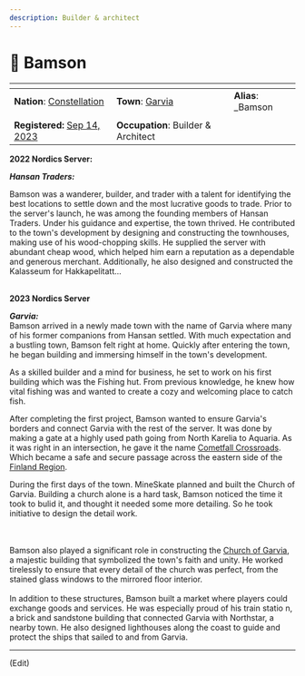 ```yaml
---
description: Builder & architect
---
```


# 👤 Bamson



<table data-view="cards"><thead><tr><th></th><th></th><th></th></tr></thead><tbody><tr><td><strong>Nation</strong>: <a href="../../../../nations/present-nations/constellation.md">Constellation</a></td><td><strong>Town</strong>: <a href="../">Garvia</a></td><td><strong>Alias</strong>: _Bamson</td></tr><tr><td><img src="../../../../../../.gitbook/assets/download (2).png" alt="" data-size="original"></td><td></td><td></td></tr><tr><td><strong>Registered:</strong> <a href="broken-reference">Sep 14, 2023</a></td><td><strong>Occupation</strong>: Builder &#x26; Architect</td><td></td></tr></tbody></table>

**2022 Nordics Server:**&#x20;

_**Hansan Traders:**_

Bamson was a wanderer, builder, and trader with a talent for identifying the best locations to settle down and the most lucrative goods to trade. Prior to the server's launch, he was among the founding members of Hansan Traders. Under his guidance and expertise, the town thrived. He contributed to the town's development by designing and constructing the townhouses, making use of his wood-chopping skills. He supplied the server with abundant cheap wood, which helped him earn a reputation as a dependable and generous merchant. Additionally, he also designed and constructed the Kalasseum for Hakkapelitatt...

\
**2023 Nordics Server**

_**Garvia:**_\
Bamson arrived in a newly made town with the name of Garvia where many of his former companions from Hansan settled. With much expectation and a bustling town, Bamson felt right at home. Quickly after entering the town, he began building and immersing himself in the town's development.  &#x20;

As a skilled builder and a mind for business, he set to work on his first building which was the Fishing hut. From previous knowledge, he knew how vital fishing was and wanted to create a cozy and welcoming place to catch fish.

After completing the first project, Bamson wanted to ensure Garvia's borders and connect Garvia with the rest of the server. It was done by making a gate at a highly used path going from North Karelia to Aquaria. As it was right in an intersection, he gave it the name [Cometfall Crossroads](../cometfall-crossroads.md). Which became a safe and secure passage across the eastern side of the [Finland Region](../../).

During the first days of the town. MineSkate planned and built the Church of Garvia. Building a church alone is a hard task, Bamson noticed the time it took to bulid it, and thought it needed some more detailing. So he took initiative to design the detail work.

\
\
Bamson also played a significant role in constructing the [Church of Garvia](../church-of-garvia.md), a majestic building that symbolized the town's faith and unity. He worked tirelessly to ensure that every detail of the church was perfect, from the stained glass windows to the mirrored floor interior.\
\
In addition to these structures, Bamson built a market where players could exchange goods and services. He was especially proud of his train statio n, a brick and sandstone building that connected Garvia with Northstar, a nearby town. He also designed lighthouses along the coast to guide and protect the ships that sailed to and from Garvia.

***

(Edit)
